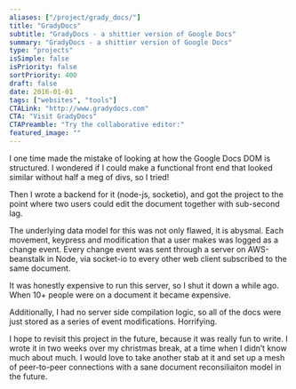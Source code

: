 ```yaml
---
aliases: ["/project/grady_docs/"]
title: "GradyDocs"
subtitle: "GradyDocs - a shittier version of Google Docs"
summary: "GradyDocs - a shittier version of Google Docs"
type: "projects"
isSimple: false
isPriority: false
sortPriority: 400
draft: false
date: 2016-01-01
tags: ["websites", "tools"]
CTALink: "http://www.gradydocs.com"
CTA: "Visit GradyDocs"
CTAPreamble: "Try the collaborative editor:"
featured_image: ""
---
```


I one time made the mistake of looking at how the Google Docs DOM is structured. I wondered if I could make a functional front end that looked similar without half a meg of divs, so I tried!

Then I wrote a backend for it (node-js, socketio), and got the project to the point where two users could edit the document together with sub-second lag. 

The underlying data model for this was not only flawed, it is abysmal.  Each movement, keypress and modification that a user makes was logged as a change event. Every change event was sent through a server on AWS-beanstalk in Node, via socket-io to every other web client subscribed to the same document.

It was honestly expensive to run this server, so I shut it down a while ago. When 10+ people were on a document it became expensive. 

Additionally, I had no server side compilation logic, so all of the docs were just stored as a series of event modifications.  Horrifying. 

I hope to revisit this project in the future, because it was really fun to write.  I wrote it in two weeks over my christmas break, at a time when I didn’t know much about much.  I would love to take another stab at it and set up a mesh of peer-to-peer connections with a sane document reconsiliaiton model in the future.


